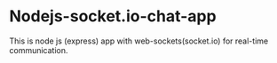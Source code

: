 # Nodejs-socket.io-chat-app
This is node js (express) app with web-sockets(socket.io) for real-time communication.
